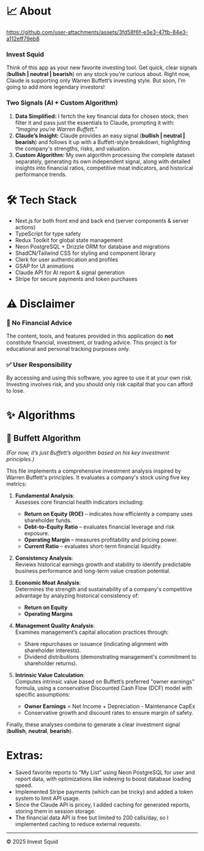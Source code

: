 # 📈 About

https://github.com/user-attachments/assets/3fd58f6f-e3e3-47fb-84e3-a112eff79eb8

### Invest Squid  
Think of this app as your new favorite investing tool. Get quick, clear signals (**bullish | neutral | bearish**) on any stock you're curious about. Right now, Claude is supporting only Warren Buffett’s investing style. But soon, I'm going to add more legendary investors!

### Two Signals (AI + Custom Algorithm)  
1. **Data Simplified:** I fertch the key financial data for chosen stock, then filter it and pass just the essentials to Claude, prompting it with: *“Imagine you’re Warren Buffett.”*  
2. **Claude’s Insight:** Claude provides an easy signal (**bullish | neutral | bearish**) and follows it up with a Buffett-style breakdown, highlighting the company's strengths, risks, and valuation.  
3. **Custom Algorithm:** My own algorithm processing the complete dataset separately, generating its own independent signal, along with detailed insights into financial ratios, competitive moat indicators, and historical performance trends.

# 🛠️ Tech Stack

  * Next.js for both front end and back end (server components & server actions)  
  * TypeScript for type safety  
  * Redux Toolkit for global state management  
  * Neon PostgreSQL + Drizzle ORM for database and migrations  
  * ShadCN/Tailwind CSS for styling and component library  
  * Clerk for user authentication and profiles  
  * GSAP for UI animations  
  * Claude API for AI report & signal generation  
  * Stripe for secure payments and token purchases  

# ⚠️ Disclaimer

### 🚫 No Financial Advice  
The content, tools, and features provided in this application do **not** constitute financial, investment, or trading advice. This project is for educational and personal tracking purposes only.

### ✅ User Responsibility  
By accessing and using this software, you agree to use it at your own risk. Investing involves risk, and you should only risk capital that you can afford to lose.

# ✨ Algorithms

## 🧮 Buffett Algorithm  
*(For now, it’s just Buffett’s algorithm based on his key investment principles.)*  

  This file implements a comprehensive investment analysis inspired by Warren Buffett's principles. 
  It evaluates a company's stock using five key metrics:
  
  1. **Fundamental Analysis**:  
     Assesses core financial health indicators including:
     - **Return on Equity (ROE)** – indicates how efficiently a company uses shareholder funds.
     - **Debt-to-Equity Ratio** – evaluates financial leverage and risk exposure.
     - **Operating Margin** – measures profitability and pricing power.
     - **Current Ratio** – evaluates short-term financial liquidity.
  
  2. **Consistency Analysis**:  
     Reviews historical earnings growth and stability to identify predictable business performance and long-term value creation potential.
  
  3. **Economic Moat Analysis**:  
     Determines the strength and sustainability of a company's competitive advantage by analyzing historical consistency of:
     - **Return on Equity**
     - **Operating Margins**
  
  4. **Management Quality Analysis**:  
     Examines management’s capital allocation practices through:
     - Share repurchases or issuance (indicating alignment with shareholder interests).
     - Dividend distributions (demonstrating management's commitment to shareholder returns).
  
  5. **Intrinsic Value Calculation**:  
     Computes intrinsic value based on Buffett’s preferred "owner earnings" formula, using a conservative Discounted Cash Flow (DCF) model with specific assumptions:
     - **Owner Earnings** = Net Income + Depreciation - Maintenance CapEx
     - Conservative growth and discount rates to ensure margin of safety.
  
  Finally, these analyses combine to generate a clear investment signal (**bullish**, **neutral**, **bearish**).


# Extras: 
- Saved favorite reports to “My List” using Neon PostgreSQL for user and report data, with optimizations like indexing to boost database loading speed.  
- Implemented Stripe payments (which can be tricky) and added a token system to limit API usage.  
- Since the Claude API is pricey, I added caching for generated reports, storing them in session storage.  
- The financial data API is free but limited to 200 calls/day, so I implemented caching to reduce external requests.  


---

© 2025 Invest Squid


